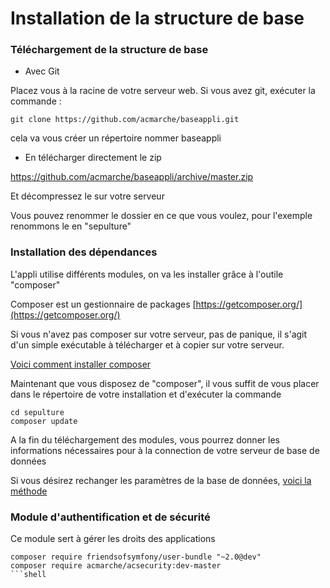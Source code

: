 Installation de la structure de base
=========

### Téléchargement de la structure de base

* Avec Git

Placez vous à la racine de votre serveur web.
Si vous avez git, exécuter la commande :

```shell
git clone https://github.com/acmarche/baseappli.git
```

cela va vous créer un répertoire nommer baseappli

* En télécharger directement le zip

https://github.com/acmarche/baseappli/archive/master.zip

Et décompressez le sur votre serveur

Vous pouvez renommer le dossier en ce que vous voulez, pour l'exemple renommons le en "sepulture"

### Installation des dépendances

L'appli utilise différents modules, on va les installer grâce à l'outile "composer"

Composer est un gestionnaire de packages [https://getcomposer.org/](https://getcomposer.org/)

Si vous n'avez pas composer sur votre serveur, pas de panique, il s'agit d'un simple exécutable à télécharger et à copier sur votre serveur.

[Voici comment installer composer](https://github.com/acmarche/baseappli/src/AcMarche/BaseBundle/Resources/doc/Resources/doc/composer.md)

Maintenant que vous disposez de "composer", il vous suffit de vous placer dans le répertoire de votre installation et d'exécuter la commande

```shell
cd sepulture
composer update
```

A la fin du téléchargement des modules, vous pourrez donner les informations nécessaires pour à la connection de votre serveur de base de données

Si vous désirez rechanger les paramètres de la base de données, [voici la méthode](https://github.com/acmarche/baseappli/src/AcMarche/BaseBundle/Resources/doc/Resources/doc/database.md)

### Module d'authentification et de sécurité

Ce module sert à gérer les droits des applications

```shell
composer require friendsofsymfony/user-bundle "~2.0@dev"
composer require acmarche/acsecurity:dev-master
```shell

